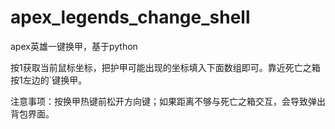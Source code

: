 # apex_legends_change_shell
apex英雄一键换甲，基于python

按1获取当前鼠标坐标，把护甲可能出现的坐标填入下面数组即可。靠近死亡之箱按1左边的`键换甲。


注意事项：按换甲热键前松开方向键；如果距离不够与死亡之箱交互，会导致弹出背包界面。
